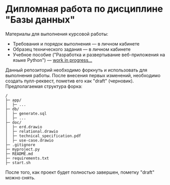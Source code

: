 # Дипломная работа по дисциплине "Базы данных"

Материалы для выполнения курсовой работы:

* Требования и порядок выполнения &mdash; в личном кабинете
* Образец технического задания &mdash; в личном кабинете
* Учебное пособие ("Разработка и развертывание веб-приложения на языке Python") &mdash; [work in progress...](https://github.com/db-course/course-project-manual/blob/master/index.rst)

Данный репозиторий необходимо форкнуть и использовать для выполнения работы. После внесения первых изменений, необходимо создать пулл-реквест, пометив его как "draft" (черновик). Предполагаемая структура форка:

    /
    ├─ app/
    │  ├─ ...
    ├─ db/
    │  ├─ generate.sql
    │  ├─ ...    
    ├─ doc/
    │  ├─ erd.drawio
    │  ├─ relational.drawio
    │  ├─ technical_specification.pdf
    │  ├─ use-case.drawio
    ├─ .gitignore
    ├─ myproject.py
    ├─ README.md
    ├─ requirements.txt
    ├─ start.sh

После того, как проект будет полностью завершен, пометку "draft" можно снять.